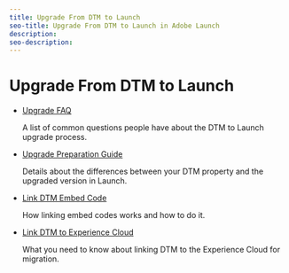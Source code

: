 ```yaml
---
title: Upgrade From DTM to Launch
seo-title: Upgrade From DTM to Launch in Adobe Launch
description: 
seo-description: 
---
```


# Upgrade From DTM to Launch

* [Upgrade FAQ](upgrade-faq.md)

  A list of common questions people have about the DTM to Launch upgrade process.

* [Upgrade Preparation Guide](upgrade-preparation-guide.md)

  Details about the differences between your DTM property and the upgraded version in Launch.[​](upgrade-faq.md)

* [Link DTM Embed Code](link-dtm-embed-code.md)

  How linking embed codes works and how to do it.

* [Link DTM to Experience Cloud](link-dtm-to-experience-cloud.md)

  What you need to know about linking DTM to the Experience Cloud for migration.
